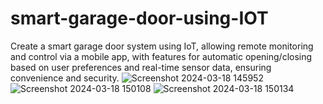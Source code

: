 # smart-garage-door-using-IOT
Create a smart garage door system using IoT, allowing remote monitoring and control via a mobile app, with features for automatic opening/closing based on user preferences and real-time sensor data, ensuring convenience and security.
![Screenshot 2024-03-18 145952](https://github.com/MrManoj20/smart-garage-door-using-IOT/assets/163822205/9b9582f5-4ce0-4874-bc5c-b760c5f326b4)
![Screenshot 2024-03-18 150108](https://github.com/MrManoj20/smart-garage-door-using-IOT/assets/163822205/1b09db8a-454f-45e4-af0b-efda364e4d4d)
![Screenshot 2024-03-18 150134](https://github.com/MrManoj20/smart-garage-door-using-IOT/assets/163822205/94f86c9d-b8ac-43ac-a7f4-8d7df2c037d9)
